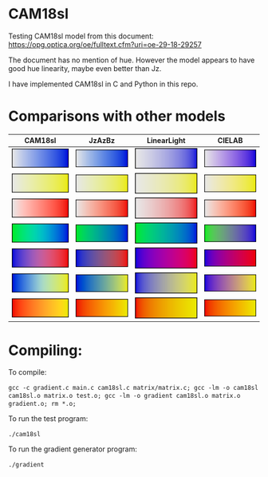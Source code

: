 # CAM18sl
Testing CAM18sl model from this document: https://opg.optica.org/oe/fulltext.cfm?uri=oe-29-18-29257

The document has no mention of hue. However the model appears to have good hue linearity, maybe even better than Jz.

I have implemented CAM18sl in C and Python in this repo.

# Comparisons with other models

| CAM18sl | JzAzBz | LinearLight | CIELAB |
| :--: | :--: | :--: | :--: |
| ![gradient](images/CAM18sl_white-blue.bmp.png) | ![gradient](images/JzAzBz_white-blue.bmp.png) | ![gradient](images/LinearLight_white-blue.bmp.png) | ![gradient](images/CIELAB_white-blue.bmp.png) |
| ![gradient](images/CAM18sl_white-yellow.bmp.png) | ![gradient](images/JzAzBz_white-yellow.bmp.png) | ![gradient](images/LinearLight_white-yellow.bmp.png) | ![gradient](images/CIELAB_white-yellow.bmp.png) |
| ![gradient](images/CAM18sl_white-red.bmp.png) | ![gradient](images/JzAzBz_white-red.bmp.png) | ![gradient](images/LinearLight_white-red.bmp.png) | ![gradient](images/CIELAB_white-red.bmp.png) |
| ![gradient](images/CAM18sl_limegreen-blue.bmp.png) | ![gradient](images/JzAzBz_limegreen-blue.bmp.png) | ![gradient](images/LinearLight_limegreen-blue.bmp.png) | ![gradient](images/CIELAB_limegreen-blue.bmp.png) |
| ![gradient](images/CAM18sl_blue-red.bmp.png) | ![gradient](images/JzAzBz_blue-red.bmp.png) | ![gradient](images/LinearLight_blue-red.bmp.png) | ![gradient](images/CIELAB_blue-red.bmp.png) |
| ![gradient](images/CAM18sl_blue-yellow.bmp.png) | ![gradient](images/JzAzBz_blue-yellow.bmp.png) | ![gradient](images/LinearLight_blue-yellow.bmp.png) | ![gradient](images/CIELAB_blue-yellow.bmp.png) |
| ![gradient](images/CAM18sl_red-yellow.bmp.png) | ![gradient](images/JzAzBz_red-yellow.bmp.png) | ![gradient](images/LinearLight_red-yellow.bmp.png) | ![gradient](images/CIELAB_red-yellow.bmp.png) |

# Compiling:

To compile:
```
gcc -c gradient.c main.c cam18sl.c matrix/matrix.c; gcc -lm -o cam18sl cam18sl.o matrix.o test.o; gcc -lm -o gradient cam18sl.o matrix.o gradient.o; rm *.o;
```

To run the test program:
```
./cam18sl
```

To run the gradient generator program:
```
./gradient
```
